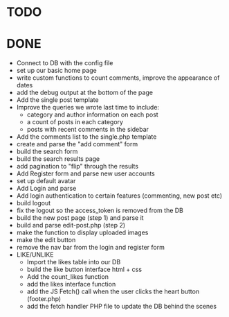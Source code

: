 TODO
====




DONE
====
* Connect to DB with the config file
* set up our basic home page
* write custom functions to count comments, improve the appearance of dates
* add the debug output at the bottom of the page
* Add the single post template 
* Improve the queries we wrote last time to include:
	- category and author information on each post
	- a count of posts in each category
	- posts with recent comments in the sidebar
* Add the comments list to the single.php template
* create and parse the "add comment" form
* build the search form
* build the search results page
* add pagination to "flip" through the results
* Add Register form and parse new user accounts
* set up default avatar
* Add Login and parse
* Add login authentication to certain features (commenting, new post etc)
* build logout
* fix the logout so the access_token is removed from the DB
* build the new post page (step 1) and parse it
* build and parse edit-post.php (step 2)
* make the function to display uploaded images
* make the edit button
* remove the nav bar from the login and register form
* LIKE/UNLIKE
	* Import the likes table into our DB
	* build the like button interface  html + css
	* Add the count_likes function 
	* add the likes interface function 
	* add the JS Fetch() call when the user clicks the heart button (footer.php) 
	* add the fetch handler PHP file to update the DB behind the scenes 